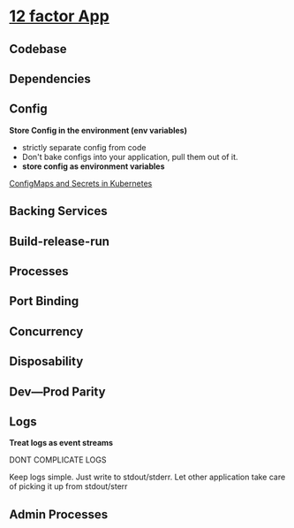 
# [12 factor App](https://12factor.net/)

## Codebase

## Dependencies

## Config

**Store Config in the environment (env variables)**

- strictly separate config from code
- Don't bake configs into your application, pull them out of it.
- **store config as environment variables**

<u>ConfigMaps and Secrets in Kubernetes</u>

## Backing Services

## Build-release-run

## Processes

## Port Binding

## Concurrency

## Disposability

## Dev&mdash;Prod Parity

## Logs

**Treat logs as event streams**

DONT COMPLICATE LOGS

Keep logs simple. Just write to stdout/stderr. Let other application take care of picking it up from stdout/sterr

## Admin Processes

